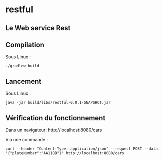 # restful

## Le Web service Rest


## Compilation

Sous Linux :
```
./gradlew build
```

## Lancement

Sous Linux :
```
java -jar build/libs/restful-0.0.1-SNAPSHOT.jar 
```

## Vérification du fonctionnement

Dans un navigateur: http://localhost:8080/cars

Via une commande :
```
curl --header "Content-Type: application/json" --request POST --data '{"plateNumber":"AA11BB"}' http://localhost:8080/cars
```